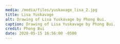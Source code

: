 ```yaml
---
media: /media/files/yuskavage_lisa_2.jpg
title: Lisa Yuskavage
alt: Drawing of Lisa Yuskavage by Phong Bui.
caption: Drawing of Lisa Yuskavage by Phong Bui.
credit: Phong Bui
date: 2020-05-15 16:56:00 -0500
---
```

